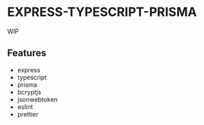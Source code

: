 # EXPRESS-TYPESCRIPT-PRISMA

WIP

## Features

- express
- typescript
- prisma
- bcryptjs
- jsonwebtoken
- eslint
- prettier
